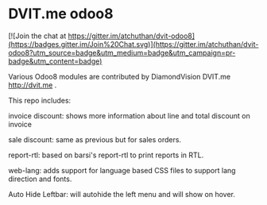 DVIT.me odoo8
=====

[![Join the chat at https://gitter.im/atchuthan/dvit-odoo8](https://badges.gitter.im/Join%20Chat.svg)](https://gitter.im/atchuthan/dvit-odoo8?utm_source=badge&utm_medium=badge&utm_campaign=pr-badge&utm_content=badge)

Various Odoo8 modules are contributed by DiamondVision DVIT.me http://dvit.me .


This repo includes:

invoice discount: shows more information about line and total discount on invoice

sale discount: same as previous but for sales orders.

report-rtl: based on barsi's report-rtl to print reports in RTL.

web-lang: adds support for language based CSS files to support lang direction and fonts.

Auto Hide Leftbar: will autohide the left menu and will show on hover.
